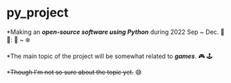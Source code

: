 # py_project
*Making an _**open-source software using Python**_ during 2022 Sep ~ Dec. 🐍  📆: 🍂 ~ ❄️

*The main topic of the project will be somewhat related to _**games**_. 🎮 🕹️

*~~Though I'm not so sure about the topic yet.~~ 😅
